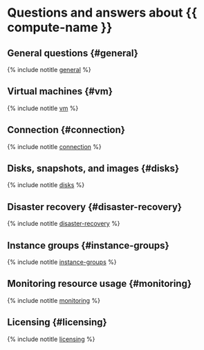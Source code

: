 # Questions and answers about {{ compute-name }}

## General questions {#general}

{% include notitle [general](../../_qa/compute/general.md) %}

## Virtual machines {#vm}

{% include notitle [vm](../../_qa/compute/vm.md) %}

## Connection {#connection}

{% include notitle [connection](../../_qa/compute/connection.md) %}

## Disks, snapshots, and images {#disks}

{% include notitle [disks](../../_qa/compute/disks.md) %}

## Disaster recovery {#disaster-recovery}

{% include notitle [disaster-recovery](../../_qa/compute/disaster-recovery.md) %}

## Instance groups {#instance-groups}

{% include notitle [instance-groups](../../_qa/compute/instance-groups.md) %}

## Monitoring resource usage {#monitoring}

{% include notitle [monitoring](../../_qa/compute/monitoring.md) %}

## Licensing {#licensing}

{% include notitle [licensing](../../_qa/compute/licensing.md) %}